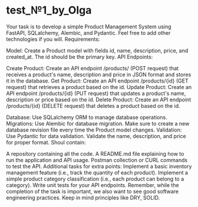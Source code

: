 # test_№1_by_Olga 

Your task is to develop a simple Product Management System using FastAPI, SQLalchemy, Alembic, and Pydantic. Feel free to add other technologies if you will. Requirements:

Model: Create a Product model with fields id, name, description, price, and created_at. The id should be the primary key.
API Endpoints:

Create Product: Create an API endpoint /products/ (POST request) that receives a product's name, description and price in JSON format and stores it in the database.
Get Product: Create an API endpoint /products/{id} (GET request) that retrieves a product based on the id.
Update Product: Create an API endpoint /products/{id} (PUT request) that updates a product's name, description or price based on the id.
Delete Product: Create an API endpoint /products/{id} (DELETE request) that deletes a product based on the id.


Database: Use SQLalchemy ORM to manage database operations.
Migrations: Use Alembic for database migration. Make sure to create a new database revision file every time the Product model changes.
Validation: Use Pydantic for data validation. Validate the name, description, and price for proper format. Shoul contain:


A repository containing all the code.
A README.md file explaining how to run the application and API usage.
Postman collection or CURL commands to test the API. Additional tasks for extra points:
Implement a basic inventory management feature (i.e., track the quantity of each product).
Implement a simple product category classification (i.e., each product can belong to a category).
Write unit tests for your API endpoints. Remember, while the completion of the task is important, we also want to see good software engineering practices. Keep in mind principles like DRY, SOLID.
